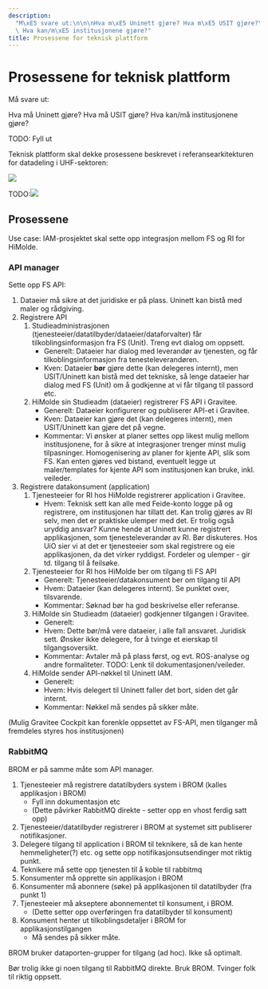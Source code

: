 ```yaml
---
description:
  "M\xE5 svare ut:\n\n\nHva m\xE5 Uninett gjøre? Hva m\xE5 USIT gjøre?\
  \ Hva kan/m\xE5 institusjonene gjøre?"
title: Prosessene for teknisk plattform
---
```


# Prosessene for teknisk plattform

Må svare ut:

Hva må Uninett gjøre? Hva må USIT gjøre? Hva kan/må institusjonene gjøre?

TODO: Fyll ut

Teknisk plattform skal dekke prosessene beskrevet i referansearkitekturen for datadeling i UHF-sektoren:

![](/datadeling/img/arch-datautveksling.png)

TODO:![](/datadeling/img/todo-prosesser.png)

## Prosessene

Use case: IAM-prosjektet skal sette opp integrasjon mellom FS og RI for HiMolde.

### API manager

Sette opp FS API:

1. Dataeier må sikre at det juridiske er på plass. Uninett kan bistå med maler og rådgiving.
2. Registrere API
   1. Studieadministrasjonen (tjenesteeier/datatilbyder/dataeier/dataforvalter) får tilkoblingsinformasjon fra FS (Unit). Treng evt dialog om oppsett.
      - Generelt: Dataeier har dialog med leverandør av tjenesten, og får tilkoblingsinformasjon fra tenesteleverandøren.
      - Kven: Dataeier **bør** gjøre dette (kan delegeres internt), men USIT/Uninett kan bistå med det tekniske, så lenge dataeier har dialog med FS (Unit) om å godkjenne at vi får tilgang til passord etc.
   2. HiMolde sin Studieadm (dataeier) registrerer FS API i Gravitee.
      - Generelt: Dataeier konfigurerer og publiserer API-et i Gravitee.
      - Kven: Dataeier kan gjøre det (kan delegeres internt), men USIT/Uninett kan gjøre det på vegne.
      - Kommentar: Vi ønsker at planer settes opp likest mulig mellom institusjonene, for å sikre at integrasjoner trenger minst mulig tilpasninger. Homogenisering av planer for kjente API, slik som FS. Kan enten gjøres ved bistand, eventuelt legge ut maler/templates for kjente API som institusjonen kan bruke, inkl. veileder.
3. Registrere datakonsument (application)
   1. Tjenesteeier for RI hos HiMolde registrerer application i Gravitee.
      - Hvem: Teknisk sett kan alle med Feide-konto logge på og registrere, om institusjonen har tillatt det. Kan trolig gjøres av RI selv, men det er praktiske ulemper med det. Er trolig også uryddig ansvar? Kunne hende at Uninett kunne registrert applikasjonen, som tjenesteleverandør av RI. Bør diskuteres. Hos UiO sier vi at det er tjenesteeier som skal registrere og eie applikasjonen, da det virker ryddigst. Fordeler og ulemper - gir td. tilgang til å feilsøke.
   2. Tjenesteeier for RI hos HiMolde ber om tilgang tli FS API
      - Generelt: Tjenesteeier/datakonsument ber om tilgang til API
      - Hvem: Dataeier (kan delegeres internt). Se punktet over, tilsvarende.
      - Kommentar: Søknad bør ha god beskrivelse eller referanse.
   3. HiMolde sin Studieadm (dataeier) godkjenner tilgangen i Gravitee.
      - Generelt:
      - Hvem: Dette bør/må vere dataeier, i alle fall ansvaret. Juridisk sett. Ønsker ikke delegere, for å tvinge et eierskap til tilgangsoversikt.
      - Kommentar: Avtaler må på plass først, og evt. ROS-analyse og andre formaliteter. TODO: Lenk til dokumentasjonen/veileder.
   4. HiMolde sender API-nøkkel til Uninett IAM.
      - Generelt:
      - Hvem: Hvis delegert til Uninett faller det bort, siden det går internt.
      - Kommentar: Nøkkel må sendes på sikker måte.

(Mulig Gravitee Cockpit kan forenkle oppsettet av FS-API, men tilganger må fremdeles styres hos institusjonen)

### RabbitMQ

BROM er på samme måte som API manager.

1. Tjenesteeier må registrere datatilbyders system i BROM (kalles applikasjon i BROM)
   - Fyll inn dokumentasjon etc
   - (Dette påvirker RabbitMQ direkte - setter opp en vhost ferdig satt opp)
2. Tjenesteeier/datatilbyder registrerer i BROM at systemet sitt publiserer notifikasjoner.
3. Delegere tilgang til application i BROM til teknikere, så de kan hente hemmeligheter(?) etc. og sette opp notifikasjonsutsendinger mot riktig punkt.
4. Teknikere må sette opp tjenesten til å koble til rabbitmq
5. Konsumenter må opprette sin applikasjon i BROM
6. Konsumenter må abonnere (søke) på applikasjonen til datatilbyder (fra punkt 1)
7. Tjenesteeier må akseptere abonnementet til konsument, i BROM.
   - (Dette setter opp overføringen fra datatilbyder til konsument)
8. Konsument henter ut tilkoblingsdetaljer i BROM for applikasjonstilgangen
   - Må sendes på sikker måte.

BROM bruker dataporten-grupper for tilgang (ad hoc). Ikke så optimalt.

Bør trolig ikke gi noen tilgang til RabbitMQ direkte. Bruk BROM. Tvinger folk til riktig oppsett.
